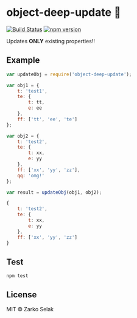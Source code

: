 # object-deep-update :raised_hands:
[![Build Status](https://travis-ci.org/zarkoselak/object-deep-update.svg?branch=master)](https://travis-ci.org/zarkoselak/object-deep-update) [![npm version](https://badge.fury.io/js/object-deep-update.svg)](https://badge.fury.io/js/object-deep-update)

Updates <b>ONLY</b> existing properties!!

## Example

```javascript
var updateObj = require('object-deep-update');

var obj1 = {
	t: 'test1',
	te: {
		t: tt,
		e: ee
	},
	ff: ['tt', 'ee', 'te']
};

var obj2 = {
	t: 'test2',
	te: {
		t: xx,
		e: yy
	},
	ff: ['xx', 'yy', 'zz'],
	qq: 'omg!'
};

var result = updateObj(obj1, obj2);

{
	t: 'test2',
	te: {
		t: xx,
		e: yy
	},
	ff: ['xx', 'yy', 'zz']
}
```

## Test

`npm test`

## License

MIT © Zarko Selak

